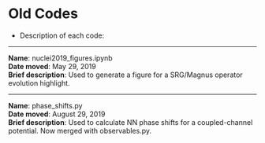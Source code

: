 # Old Codes

* Description of each code:

____________________________________________________________________________________________________________________________
__Name__: nuclei2019_figures.ipynb<br/>
__Date moved__: May 29, 2019<br/>
__Brief description__: Used to generate a figure for a SRG/Magnus operator evolution highlight.

____________________________________________________________________________________________________________________________
__Name__: phase_shifts.py<br/>
__Date moved__: August 29, 2019<br/>
__Brief description__: Used to calculate NN phase shifts for a coupled-channel potential. Now merged with observables.py.